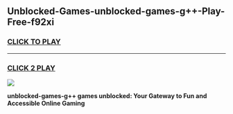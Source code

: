 
## Unblocked-Games-unblocked-games-g++-Play-Free-f92xi
<h3>
<a href="https://premium76.site?title=unblocked-games-g++&ref=10A">CLICK TO PLAY</a></h3>
<hr>

<h3>
<a href="https://premium76.site?title=unblocked-games-g++&ref=10A">CLICK 2 PLAY</a>
  
</h3>

<a href="https://premium76.site?title=unblocked-games-g++&ref=10A"><img src="https://clearcache.store/games.png"></a>


**unblocked-games-g++ games unblocked: Your Gateway to Fun and Accessible Online Gaming**
